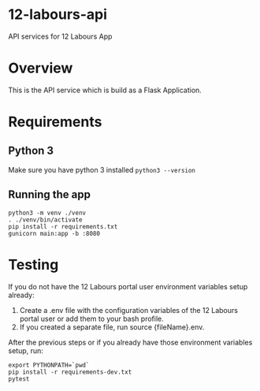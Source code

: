 # 12-labours-api
API services for 12 Labours App

# Overview
This is the API service which is build as a Flask Application.
# Requirements

## Python 3
Make sure you have python 3 installed `python3 --version`

## Running the app
```
python3 -m venv ./venv
. ./venv/bin/activate
pip install -r requirements.txt
gunicorn main:app -b :8080 
```

# Testing

If you do not have the 12 Labours portal user environment variables setup already:

1. Create a .env file with the configuration variables of the 12 Labours portal user or add them to your bash profile.
2. If you created a separate file, run source {fileName}.env.

After the previous steps or if you already have those environment variables setup, run:

```
export PYTHONPATH=`pwd`
pip install -r requirements-dev.txt
pytest
```
